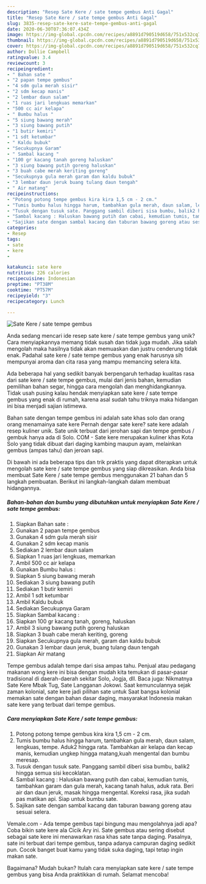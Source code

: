 ```yaml
---
description: "Resep Sate Kere / sate tempe gembus Anti Gagal"
title: "Resep Sate Kere / sate tempe gembus Anti Gagal"
slug: 3835-resep-sate-kere-sate-tempe-gembus-anti-gagal
date: 2020-06-30T07:36:07.434Z
image: https://img-global.cpcdn.com/recipes/a8891d790519d658/751x532cq70/sate-kere-sate-tempe-gembus-foto-resep-utama.jpg
thumbnail: https://img-global.cpcdn.com/recipes/a8891d790519d658/751x532cq70/sate-kere-sate-tempe-gembus-foto-resep-utama.jpg
cover: https://img-global.cpcdn.com/recipes/a8891d790519d658/751x532cq70/sate-kere-sate-tempe-gembus-foto-resep-utama.jpg
author: Dollie Campbell
ratingvalue: 3.4
reviewcount: 3
recipeingredient:
- " Bahan sate "
- "2 papan tempe gembus"
- "4 sdm gula merah sisir"
- "2 sdm kecap manis"
- "2 lembar daun salam"
- "1 ruas jari lengkuas memarkan"
- "500 cc air kelapa"
- " Bumbu halus "
- "5 siung bawang merah"
- "3 siung bawang putih"
- "1 butir kemiri"
- "1 sdt ketumbar"
- " Kaldu bubuk"
- "Secukupnya Garam"
- " Sambal kacang "
- "100 gr kacang tanah goreng haluskan"
- "3 siung bawang putih goreng haluskan"
- "3 buah cabe merah keriting goreng"
- "Secukupnya gula merah garam dan kaldu bubuk"
- "3 lembar daun jeruk buang tulang daun tengah"
- " Air matang"
recipeinstructions:
- "Potong potong tempe gembus kira kira 1,5 cm - 2 cm."
- "Tumis bumbu halus hingga harum, tambahkan gula merah, daun salam, lengkuas, tempe. Aduk2 hingga rata. Tambahkan air kelapa dan kecap manis, kemudian ungkep hingga matang,kuah mengental dan bumbu meresap."
- "Tusuk dengan tusuk sate. Panggang sambil diberi sisa bumbu, balik2 hingga semua sisi kecoklatan."
- "Sambal kacang : Haluskan bawang putih dan cabai, kemudian tumis, tambahkan garam dan gula merah, kacang tanah halus, aduk rata. Beri air dan daun jeruk, masak hingga mengental. Koreksi rasa, jika sudah pas matikan api. Siap untuk bumbu sate."
- "Sajikan sate dengan sambal kacang dan taburan bawang goreng atau sesuai selera."
categories:
- Resep
tags:
- sate
- kere
- 

katakunci: sate kere  
nutrition: 226 calories
recipecuisine: Indonesian
preptime: "PT38M"
cooktime: "PT57M"
recipeyield: "3"
recipecategory: Lunch

---
```



![Sate Kere / sate tempe gembus](https://img-global.cpcdn.com/recipes/a8891d790519d658/751x532cq70/sate-kere-sate-tempe-gembus-foto-resep-utama.jpg)

Anda sedang mencari ide resep sate kere / sate tempe gembus yang unik? Cara menyiapkannya memang tidak susah dan tidak juga mudah. Jika salah mengolah maka hasilnya tidak akan memuaskan dan justru cenderung tidak enak. Padahal sate kere / sate tempe gembus yang enak harusnya sih mempunyai aroma dan cita rasa yang mampu memancing selera kita.

Ada beberapa hal yang sedikit banyak berpengaruh terhadap kualitas rasa dari sate kere / sate tempe gembus, mulai dari jenis bahan, kemudian pemilihan bahan segar, hingga cara mengolah dan menghidangkannya. Tidak usah pusing kalau hendak menyiapkan sate kere / sate tempe gembus yang enak di rumah, karena asal sudah tahu triknya maka hidangan ini bisa menjadi sajian istimewa.

Bahan sate dengan tempe gembus ini adalah sate khas solo dan orang orang menamainya sate kere Pernah dengar sate kere? sate kere adalah resep kuliner unik. Sate unik terbuat dari jerohan sapi dan tempe gembus / gembuk hanya ada di Solo. COM - Sate kere merupakan kuliner khas Kota Solo yang tidak dibuat dari daging kambing maupun ayam, melainkan gembus (ampas tahu) dan jeroan sapi.


Di bawah ini ada beberapa tips dan trik praktis yang dapat diterapkan untuk mengolah sate kere / sate tempe gembus yang siap dikreasikan. Anda bisa membuat Sate Kere / sate tempe gembus menggunakan 21 bahan dan 5 langkah pembuatan. Berikut ini langkah-langkah dalam membuat hidangannya.

<!--inarticleads1-->

##### Bahan-bahan dan bumbu yang dibutuhkan untuk menyiapkan Sate Kere / sate tempe gembus:

1. Siapkan  Bahan sate :
1. Gunakan 2 papan tempe gembus
1. Gunakan 4 sdm gula merah sisir
1. Gunakan 2 sdm kecap manis
1. Sediakan 2 lembar daun salam
1. Siapkan 1 ruas jari lengkuas, memarkan
1. Ambil 500 cc air kelapa
1. Gunakan  Bumbu halus :
1. Siapkan 5 siung bawang merah
1. Sediakan 3 siung bawang putih
1. Sediakan 1 butir kemiri
1. Ambil 1 sdt ketumbar
1. Ambil  Kaldu bubuk
1. Sediakan Secukupnya Garam
1. Siapkan  Sambal kacang :
1. Siapkan 100 gr kacang tanah, goreng, haluskan
1. Ambil 3 siung bawang putih goreng haluskan
1. Siapkan 3 buah cabe merah keriting, goreng
1. Siapkan Secukupnya gula merah, garam dan kaldu bubuk
1. Gunakan 3 lembar daun jeruk, buang tulang daun tengah
1. Siapkan  Air matang


Tempe gembus adalah tempe dari sisa ampas tahu. Penjual atau pedagang makanan wong kere ini bisa dengan mudah kita temukan di pasar-pasar tradisional di daerah-daerah sekitar Solo, Jogja, dll. Baca juga: Nikmatnya Sate Kere Mbak Tug, Sate Langganan Jokowi. Saat kemunculannya sejak zaman kolonial, sate kere jadi pilihan sate untuk Saat bangsa kolonial memakan sate dengan bahan dasar daging, masyarakat Indonesia makan sate kere yang terbuat dari tempe gembus. 

<!--inarticleads2-->

##### Cara menyiapkan Sate Kere / sate tempe gembus:

1. Potong potong tempe gembus kira kira 1,5 cm - 2 cm.
1. Tumis bumbu halus hingga harum, tambahkan gula merah, daun salam, lengkuas, tempe. Aduk2 hingga rata. Tambahkan air kelapa dan kecap manis, kemudian ungkep hingga matang,kuah mengental dan bumbu meresap.
1. Tusuk dengan tusuk sate. Panggang sambil diberi sisa bumbu, balik2 hingga semua sisi kecoklatan.
1. Sambal kacang : Haluskan bawang putih dan cabai, kemudian tumis, tambahkan garam dan gula merah, kacang tanah halus, aduk rata. Beri air dan daun jeruk, masak hingga mengental. Koreksi rasa, jika sudah pas matikan api. Siap untuk bumbu sate.
1. Sajikan sate dengan sambal kacang dan taburan bawang goreng atau sesuai selera.


Vemale.com - Ada tempe gembus tapi bingung mau mengolahnya jadi apa? Coba bikin sate kere ala Cicik Ary ini. Sate gembus atau sering disebut sebagai sate kere ini menawarkan rasa khas sate tanpa daging. Pasalnya, sate ini terbuat dari tempe gembus, tanpa adanya campuran daging sedikit pun. Cocok banget buat kamu yang tidak suka daging, tapi tetap ingin makan sate. 

Bagaimana? Mudah bukan? Itulah cara menyiapkan sate kere / sate tempe gembus yang bisa Anda praktikkan di rumah. Selamat mencoba!
